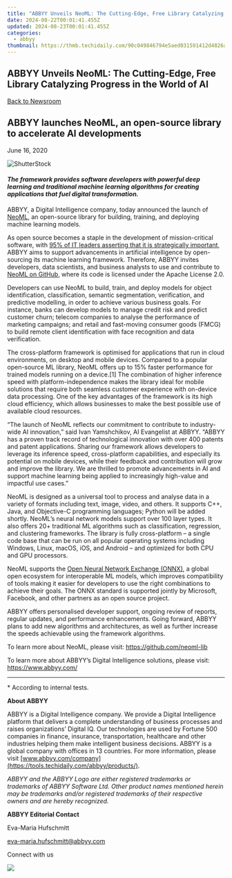 ```yaml
---
title: "ABBYY Unveils NeoML: The Cutting-Edge, Free Library Catalyzing Progress in the World of AI"
date: 2024-08-22T00:01:41.455Z
updated: 2024-08-23T00:01:41.455Z
categories:
  - abbyy
thumbnail: https://thmb.techidaily.com/90c049846794e5aed031591412d4826aac7c7bd6532c5bd0d695b676cbba88c9.jpg
---
```


## ABBYY Unveils NeoML: The Cutting-Edge, Free Library Catalyzing Progress in the World of AI

[Back to Newsroom](https://tools.techidaily.com/abbyy/products/)

## ABBYY launches NeoML, an open-source library to accelerate AI developments

June 16, 2020

![ShutterStock](https://content.abbyy.com/-/media/project/abbyy/abbyy/branchtemplates/shutterstock_1272462163_1296-x-729.jpg?h=729&iar=0&w=1296)

#### _The framework provides software developers with powerful deep learning and traditional machine learning algorithms for creating applications that fuel digital transformation._ 

ABBYY, a Digital Intelligence company, today announced the launch of [NeoML](https://github.com/neoml-lib), an open-source library for building, training, and deploying machine learning models.

As open source becomes a staple in the development of mission-critical software, with [95% of IT leaders asserting that it is strategically important](https://www.redhat.com/en/enterprise-open-source-report/2020), ABBYY aims to support advancements in artificial intelligence by open-sourcing its machine learning framework. Therefore, ABBYY invites developers, data scientists, and business analysts to use and contribute to [NeoML on GitHub](https://github.com/neoml-lib), where its code is licensed under the Apache License 2.0.

Developers can use NeoML to build, train, and deploy models for object identification, classification, semantic segmentation, verification, and predictive modelling, in order to achieve various business goals. For instance, banks can develop models to manage credit risk and predict customer churn; telecom companies to analyse the performance of marketing campaigns; and retail and fast-moving consumer goods (FMCG) to build remote client identification with face recognition and data verification.

The cross-platform framework is optimised for applications that run in cloud environments, on desktop and mobile devices. Compared to a popular open-source ML library, NeoML offers up to 15% faster performance for trained models running on a device.\[1\] The combination of higher inference speed with platform-independence makes the library ideal for mobile solutions that require both seamless customer experience with on-device data processing. One of the key advantages of the framework is its high cloud efficiency, which allows businesses to make the best possible use of available cloud resources.

“The launch of NeoML reflects our commitment to contribute to industry-wide AI innovation,” said Ivan Yamshchikov, AI Evangelist at ABBYY. “ABBYY has a proven track record of technological innovation with over 400 patents and patent applications. Sharing our framework allows developers to leverage its inference speed, cross-platform capabilities, and especially its potential on mobile devices, while their feedback and contribution will grow and improve the library. We are thrilled to promote advancements in AI and support machine learning being applied to increasingly high-value and impactful use cases.” 

NeoML is designed as a universal tool to process and analyse data in a variety of formats including text, image, video, and others. It supports ​​C++, Java, and Objective-C programming languages; Python will be added shortly. NeoML’s neural network models support over 100 layer types. It also offers 20+ traditional ML algorithms such as classification, regression, and clustering frameworks. The library is fully cross-platform – a single code base that can be run on all popular operating systems including Windows, Linux, macOS, iOS, and Android – and optimized for both CPU and GPU processors.

NeoML supports the [Open Neural Network Exchange (ONNX)](https://onnx.ai/), a global open ecosystem for interoperable ML models, which improves compatibility of tools making it easier for developers to use the right combinations to achieve their goals. The ONNX standard is supported jointly by Microsoft, Facebook, and other partners as an open source project.

ABBYY offers personalised developer support, ongoing review of reports, regular updates, and performance enhancements. Going forward, ABBYY plans to add new algorithms and architectures, as well as further increase the speeds achievable using the framework algorithms.

To learn more about NeoML, please visit: <https://github.com/neoml-lib>

To learn more about ABBYY’s Digital Intelligence solutions, please visit: <https://www.abbyy.com/>

---

\* According to internal tests.

  
**About ABBYY**

ABBYY is a Digital Intelligence company. We provide a Digital Intelligence platform that delivers a complete understanding of business processes and raises organizations’ Digital IQ. Our technologies are used by Fortune 500 companies in finance, insurance, transportation, healthcare and other industries helping them make intelligent business decisions. ABBYY is a global company with offices in 13 countries. For more information, please visit [www.abbyy.com/company](https://tools.techidaily.com/abbyy/products/).

_ABBYY and the ABBYY Logo are either registered trademarks or trademarks of ABBYY Software Ltd. Other product names mentioned herein may be trademarks and/or registered trademarks of their respective owners and are hereby recognized._

  
**ABBYY Editorial Contact**

Eva-Maria Hufschmitt

[eva-maria.hufschmitt@abbyy.com](https://tools.techidaily.com/abbyy/products/)

Connect with us

<ins class="adsbygoogle"
     style="display:block"
     data-ad-format="autorelaxed"
     data-ad-client="ca-pub-7571918770474297"
     data-ad-slot="1223367746"></ins>



<ins class="adsbygoogle"
     style="display:block"
     data-ad-client="ca-pub-7571918770474297"
     data-ad-slot="8358498916"
     data-ad-format="auto"
     data-full-width-responsive="true"></ins>



<!-- affiliate ads begin -->
<a href="https://shop.incomedia.eu/order/checkout.php?PRODS=12730965&QTY=1&AFFILIATE=108875&CART=1"><img src="https://incomedia.eu/files/images/affiliates/w5/03_WBSX5_728x90_red_CTA.jpg" border="0"></a>
<!-- affiliate ads end -->